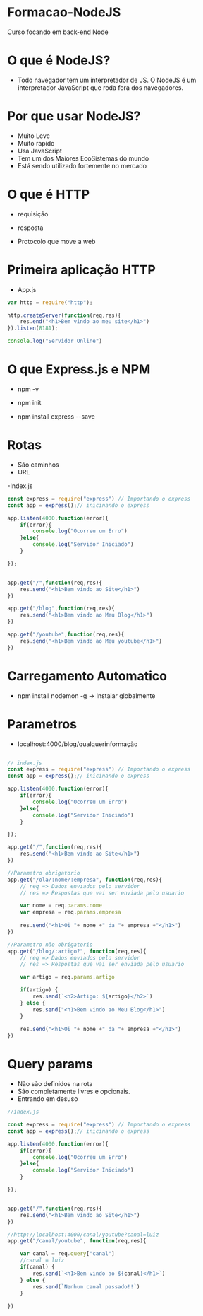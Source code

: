 
# Formacao-NodeJS

Curso focando em back-end Node

# O que é NodeJS?

- Todo navegador tem um interpretador de JS. O NodeJS é um interpretador JavaScript que roda fora dos navegadores.

# Por que usar NodeJS?

- Muito Leve
- Muito rapido
- Usa JavaScript
- Tem um dos Maiores EcoSistemas do mundo
- Está sendo utilizado fortemente no mercado

# O que é HTTP

- requisição
- resposta

- Protocolo que move a web

# Primeira aplicação HTTP

- App.js

```javascript
var http = require("http");

http.createServer(function(req,res){
    res.end("<h1>Bem vindo ao meu site</h1>")
}).listen(8181);

console.log("Servidor Online")
```

# O que Express.js e NPM

- npm -v

- npm init

- npm install express --save


# Rotas

- São caminhos
- URL


-Index.js

```javascript
const express = require("express") // Importando o express
const app = express();// inicinando o express

app.listen(4000,function(error){
    if(error){
        console.log("Ocorreu um Erro")
    }else{
        console.log("Servidor Iniciado")
    }

});


app.get("/",function(req,res){
    res.send("<h1>Bem vindo ao Site</h1>")
})

app.get("/blog",function(req,res){
    res.send("<h1>Bem vindo ao Meu Blog</h1>")
})

app.get("/youtube",function(req,res){
    res.send("<h1>Bem vindo ao Meu youtube</h1>")
})
```
# Carregamento Automatico

- npm install nodemon -g -> Instalar globalmente

# Parametros

- localhost:4000/blog/qualquerinformação

```javascript

// index.js
const express = require("express") // Importando o express
const app = express();// inicinando o express

app.listen(4000,function(error){
    if(error){
        console.log("Ocorreu um Erro")
    }else{
        console.log("Servidor Iniciado")
    }

});

app.get("/",function(req,res){
    res.send("<h1>Bem vindo ao Site</h1>")
})

//Parametro obrigatorio
app.get("/ola/:nome/:empresa", function(req,res){
    // req => Dados enviados pelo servidor
    // res => Respostas que vai ser enviada pelo usuario

    var nome = req.params.nome
    var empresa = req.params.empresa
    
    res.send("<h1>Oi "+ nome +" da "+ empresa +"</h1>")
})

//Parametro não obrigatorio
app.get("/blog/:artigo?", function(req,res){
    // req => Dados enviados pelo servidor
    // res => Respostas que vai ser enviada pelo usuario

    var artigo = req.params.artigo

    if(artigo) {
        res.send(`<h2>Artigo: ${artigo}</h2>`)
    } else {
        res.send("<h1>Bem vindo ao Meu Blog</h1>")
    }
    
    res.send("<h1>Oi "+ nome +" da "+ empresa +"</h1>")
})

```

# Query params

- Não são definidos na rota
- São completamente livres e opcionais.
- Entrando em desuso

```javascript
//index.js

const express = require("express") // Importando o express
const app = express();// inicinando o express

app.listen(4000,function(error){
    if(error){
        console.log("Ocorreu um Erro")
    }else{
        console.log("Servidor Iniciado")
    }

});


app.get("/",function(req,res){
    res.send("<h1>Bem vindo ao Site</h1>")
})

//http://localhost:4000/canal/youtube?canal=luiz
app.get("/canal/youtube", function(req,res){

    var canal = req.query["canal"]
    //canal = luiz
    if(canal) {
        res.send(`<h1>Bem vindo ao ${canal}</h1>`)
    } else {
        res.send(`Nenhum canal passado!!`)
    }
    
})
```